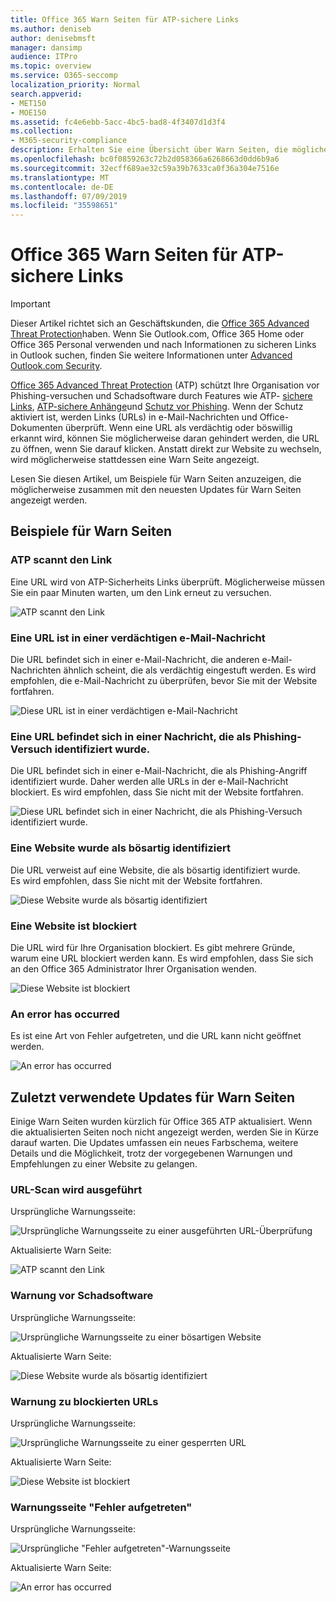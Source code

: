 ```yaml
---
title: Office 365 Warn Seiten für ATP-sichere Links
ms.author: deniseb
author: denisebmsft
manager: dansimp
audience: ITPro
ms.topic: overview
ms.service: O365-seccomp
localization_priority: Normal
search.appverid:
- MET150
- MOE150
ms.assetid: fc4e6ebb-5acc-4bc5-bad8-4f3407d1d3f4
ms.collection:
- M365-security-compliance
description: Erhalten Sie eine Übersicht über Warn Seiten, die möglicherweise angezeigt werden, wenn Office 365 Advanced Threat Protection funktioniert.
ms.openlocfilehash: bc0f0859263c72b2d058366a6268663d0dd6b9a6
ms.sourcegitcommit: 32ecff689ae32c59a39b7633ca0f36a304e7516e
ms.translationtype: MT
ms.contentlocale: de-DE
ms.lasthandoff: 07/09/2019
ms.locfileid: "35598651"
---
```

# <a name="office-365-atp-safe-links-warning-pages"></a>Office 365 Warn Seiten für ATP-sichere Links

> [!IMPORTANT]
> Dieser Artikel richtet sich an Geschäftskunden, die [Office 365 Advanced Threat Protection](office-365-atp.md)haben. Wenn Sie Outlook.com, Office 365 Home oder Office 365 Personal verwenden und nach Informationen zu sicheren Links in Outlook suchen, finden Sie weitere Informationen unter [Advanced Outlook.com Security](https://support.office.com/article/advanced-outlook-com-security-for-office-365-subscribers-882d2243-eab9-4545-a58a-b36fee4a46e2).

[Office 365 Advanced Threat Protection](office-365-atp.md) (ATP) schützt Ihre Organisation vor Phishing-versuchen und Schadsoftware durch Features wie ATP- [sichere Links](atp-safe-links.md), [ATP-sichere Anhänge](atp-safe-attachments.md)und [Schutz vor Phishing](anti-phishing-protection.md). Wenn der Schutz aktiviert ist, werden Links (URLs) in e-Mail-Nachrichten und Office-Dokumenten überprüft. Wenn eine URL als verdächtig oder böswillig erkannt wird, können Sie möglicherweise daran gehindert werden, die URL zu öffnen, wenn Sie darauf klicken. Anstatt direkt zur Website zu wechseln, wird möglicherweise stattdessen eine Warn Seite angezeigt. 
  
Lesen Sie diesen Artikel, um Beispiele für Warn Seiten anzuzeigen, die möglicherweise zusammen mit den neuesten Updates für Warn Seiten angezeigt werden.
  
## <a name="examples-of-warning-pages"></a>Beispiele für Warn Seiten

### <a name="atp-is-scanning-the-link"></a>ATP scannt den Link

Eine URL wird von ATP-Sicherheits Links überprüft. Möglicherweise müssen Sie ein paar Minuten warten, um den Link erneut zu versuchen.

![ATP scannt den Link](media/ee8dd5ed-6b91-4248-b054-12b719e8d0ed.png)

### <a name="a-url-is-in-a-suspicious-email-message"></a>Eine URL ist in einer verdächtigen e-Mail-Nachricht

Die URL befindet sich in einer e-Mail-Nachricht, die anderen e-Mail-Nachrichten ähnlich scheint, die als verdächtig eingestuft werden. Es wird empfohlen, die e-Mail-Nachricht zu überprüfen, bevor Sie mit der Website fortfahren.

![Diese URL ist in einer verdächtigen e-Mail-Nachricht](media/33f57923-23e3-4b0f-838b-6ad589ba897b.png)

### <a name="a-url-is-in-a-message-identified-as-a-phishing-attempt"></a>Eine URL befindet sich in einer Nachricht, die als Phishing-Versuch identifiziert wurde.

Die URL befindet sich in einer e-Mail-Nachricht, die als Phishing-Angriff identifiziert wurde. Daher werden alle URLs in der e-Mail-Nachricht blockiert. Es wird empfohlen, dass Sie nicht mit der Website fortfahren.

![Diese URL befindet sich in einer Nachricht, die als Phishing-Versuch identifiziert wurde.](media/6e544a28-0604-4821-aba6-d5a57bb917e5.png)

### <a name="a-site-has-been-identified-as-malicious"></a>Eine Website wurde als bösartig identifiziert

Die URL verweist auf eine Website, die als bösartig identifiziert wurde.  <br/> Es wird empfohlen, dass Sie nicht mit der Website fortfahren.

![Diese Website wurde als bösartig identifiziert](media/058883c8-23f0-4672-9c1c-66b084796177.png)

### <a name="a-site-is-blocked"></a>Eine Website ist blockiert

Die URL wird für Ihre Organisation blockiert. Es gibt mehrere Gründe, warum eine URL blockiert werden kann. Es wird empfohlen, dass Sie sich an den Office 365 Administrator Ihrer Organisation wenden.

![Diese Website ist blockiert](media/6b4bda2d-a1e6-419e-8b10-588e83c3af3f.png)

### <a name="an-error-has-occurred"></a>An error has occurred

Es ist eine Art von Fehler aufgetreten, und die URL kann nicht geöffnet werden.

![An error has occurred](media/2f7465a4-1cf4-4c1c-b7d4-3c07e4b795b4.png)

## <a name="recent-updates-to-warning-pages"></a>Zuletzt verwendete Updates für Warn Seiten

Einige Warn Seiten wurden kürzlich für Office 365 ATP aktualisiert. Wenn die aktualisierten Seiten noch nicht angezeigt werden, werden Sie in Kürze darauf warten. Die Updates umfassen ein neues Farbschema, weitere Details und die Möglichkeit, trotz der vorgegebenen Warnungen und Empfehlungen zu einer Website zu gelangen.

### <a name="url-scan-in-progress"></a>URL-Scan wird ausgeführt

Ursprüngliche Warnungsseite:

![Ursprüngliche Warnungsseite zu einer ausgeführten URL-Überprüfung](media/04368763-763f-43d6-94a4-a48291d36893.png)

Aktualisierte Warn Seite:

![ATP scannt den Link](media/ee8dd5ed-6b91-4248-b054-12b719e8d0ed.png)

### <a name="malicious-site-warning"></a>Warnung vor Schadsoftware

Ursprüngliche Warnungsseite:

![Ursprüngliche Warnungsseite zu einer bösartigen Website](media/b9efda09-6dd8-46ef-82cb-56e4d538b8f5.png)

Aktualisierte Warn Seite:

![Diese Website wurde als bösartig identifiziert](media/058883c8-23f0-4672-9c1c-66b084796177.png)

### <a name="blocked-url-warning"></a>Warnung zu blockierten URLs

Ursprüngliche Warnungsseite:

![Ursprüngliche Warnungsseite zu einer gesperrten URL](media/3d6ba028-30bf-45fc-958e-d3aad3defc83.png)

Aktualisierte Warn Seite:

![Diese Website ist blockiert](media/6b4bda2d-a1e6-419e-8b10-588e83c3af3f.png)

### <a name="error-occurred-warning-page"></a>Warnungsseite "Fehler aufgetreten"

Ursprüngliche Warnungsseite:

![Ursprüngliche "Fehler aufgetreten"-Warnungsseite](media/9aaa4383-2f23-48be-bdaa-8efbcb2acc70.png)

Aktualisierte Warn Seite:

![An error has occurred](media/2f7465a4-1cf4-4c1c-b7d4-3c07e4b795b4.png)
   
